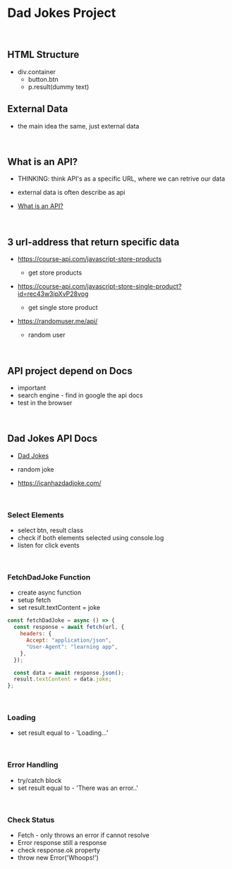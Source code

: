 # Dad Jokes Project

<br>

## HTML Structure

- div.container
  - button.btn
  - p.result(dummy text)
    <br>

## External Data

- the main idea the same, just external data

<br>

## What is an API?

- THINKING: think API's as a specific URL, where we can retrive our data

- external data is often describe as api

- [What is an API?](https://www.freecodecamp.org/news/what-is-an-api-in-english-please-b880a3214a82/)

<br>

## 3 url-address that return specific data

- https://course-api.com/javascript-store-products

  - get store products

- https://course-api.com/javascript-store-single-product?id=rec43w3ipXvP28vog

  - get single store product

- https://randomuser.me/api/
  - random user

<br>

## API project depend on Docs

- important
- search engine - find in google the api docs
- test in the browser

<br>

## Dad Jokes API Docs

- [Dad Jokes](https://icanhazdadjoke.com/api)

- random joke
- https://icanhazdadjoke.com/

<br>

### Select Elements

- select btn, result class
- check if both elements selected using console.log
- listen for click events

<br>

### FetchDadJoke Function

- create async function
- setup fetch
- set result.textContent = joke

```js
const fetchDadJoke = async () => {
  const response = await fetch(url, {
    headers: {
      Accept: "application/json",
      "User-Agent": "learning app",
    },
  });

  const data = await response.json();
  result.textContent = data.joke;
};
```

<br>

### Loading

- set result equal to - 'Loading...'

<br>

### Error Handling

- try/catch block
- set result equal to - 'There was an error..'

<br>

### Check Status

- Fetch - only throws an error if cannot resolve
- Error response still a response
- check response.ok property
- throw new Error('Whoops!')
